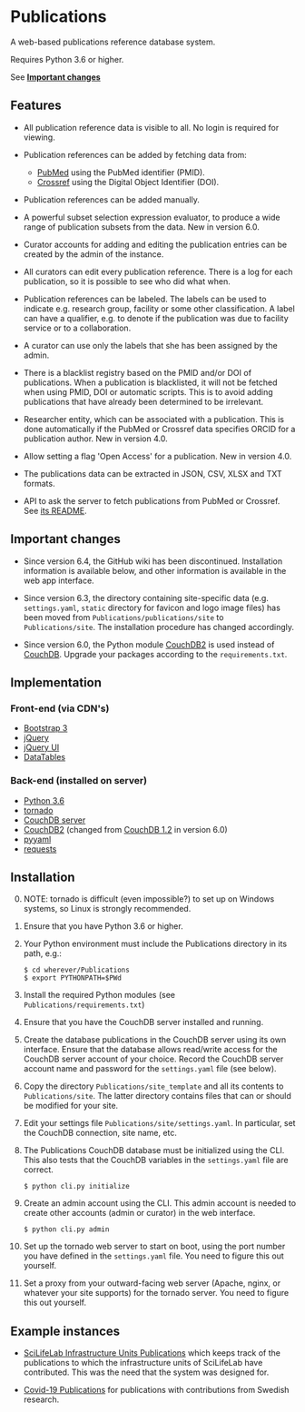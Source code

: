 Publications
============

A web-based publications reference database system.

Requires Python 3.6 or higher.

See **[Important changes](#important-changes)**

Features
--------

- All publication reference data is visible to all. No login is
  required for viewing.

- Publication references can be added by fetching data from:

  - [PubMed](https://www.ncbi.nlm.nih.gov/pubmed)
    using the PubMed identifier (PMID).
  - [Crossref](https://www.crossref.org/)
     using the Digital Object Identifier (DOI).

- Publication references can be added manually.

- A powerful subset selection expression evaluator, to produce a wide
  range of publication subsets from the data. New in version 6.0.

- Curator accounts for adding and editing the publication entries can
  be created by the admin of the instance.

- All curators can edit every publication reference. There is a log
  for each publication, so it is possible to see who did what when.

- Publication references can be labeled. The labels can be used to
  indicate e.g. research group, facility or some other classification.
  A label can have a qualifier, e.g. to denote if the publication was
  due to facility service or to a collaboration.

- A curator can use only the labels that she has been assigned by the
  admin.

- There is a blacklist registry based on the PMID and/or DOI of
  publications.  When a publication is blacklisted, it will not be
  fetched when using PMID, DOI or automatic scripts. This is to avoid
  adding publications that have already been determined to be
  irrelevant.

- Researcher entity, which can be associated with a publication.
  This is done automatically if the PubMed or Crossref data specifies
  ORCID for a publication author. New in version 4.0.

- Allow setting a flag 'Open Access' for a publication. New in version 4.0.

- The publications data can be extracted in JSON, CSV, XLSX and TXT formats.

- API to ask the server to fetch publications from PubMed or Crossref.
  See [its README](https://github.com/pekrau/Publications/tree/master/publications/api).

Important changes
-----------------

- Since version 6.4, the GitHub wiki has been discontinued. Installation
  information is available below, and other information is available
  in the web app interface.

- Since version 6.3, the directory containing site-specific data
  (e.g. `settings.yaml`, `static` directory for favicon and logo image files)
  has been moved from `Publications/publications/site` to `Publications/site`.
  The installation procedure has changed accordingly.

- Since version 6.0, the Python module
  [CouchDB2](https://pypi.org/project/CouchDB2/) is used instead of
  [CouchDB](https://pypi.org/project/CouchDB/). Upgrade your packages
  according to the `requirements.txt`.

Implementation
--------------

### Front-end (via CDN's)

- [Bootstrap 3](https://getbootstrap.com/docs/3.4/)
- [jQuery](https://jquery.com/)
- [jQuery UI](https://jqueryui.com/)
- [DataTables](https://datatables.net/)

### Back-end (installed on server)

- [Python 3.6](https://www.python.org/)
- [tornado](http://www.tornadoweb.org/en/stable/)
- [CouchDB server](http://couchdb.apache.org/)
- [CouchDB2](https://pypi.python.org/pypi/CouchDB2/)
  (changed from [CouchDB 1.2](https://pypi.org/project/CouchDB/)
   in version 6.0)
- [pyyaml](https://pypi.python.org/pypi/PyYAML)
- [requests](http://docs.python-requests.org/en/master/)

Installation
------------

0. NOTE: tornado is difficult (even impossible?) to set up on Windows
   systems, so Linux is strongly recommended.

1. Ensure that you have Python 3.6 or higher.

2. Your Python environment must include the Publications directory in
   its path, e.g.:
   ```
   $ cd wherever/Publications
   $ export PYTHONPATH=$PWd
   ```

3. Install the required Python modules (see `Publications/requirements.txt`)

4. Ensure that you have the CouchDB server installed and running.

5. Create the database publications in the CouchDB server using its
   own interface. Ensure that the database allows read/write access
   for the CouchDB server account of your choice.  Record the CouchDB
   server account name and password for the `settings.yaml` file (see below).

6. Copy the directory `Publications/site_template` and all its contents to
   `Publications/site`. The latter directory contains files that can or
   should be modified for your site.

7. Edit your settings file `Publications/site/settings.yaml`.
   In particular, set the CouchDB connection, site name, etc.

8. The Publications CouchDB database must be initialized using the CLI.
   This also tests that the CouchDB variables in the `settings.yaml`
   file are correct.
   ```
   $ python cli.py initialize
   ```
   
9. Create an admin account using the CLI. This admin account is needed to
   create other accounts (admin or curator) in the web interface.
   ```
   $ python cli.py admin
   ```

10. Set up the tornado web server to start on boot, using the port
    number you have defined in the `settings.yaml` file. You need to figure
    this out yourself.

11. Set a proxy from your outward-facing web server (Apache, nginx, or
    whatever your site supports) for the tornado server. You need to figure
    this out yourself.

Example instances
-----------------

- [SciLifeLab Infrastructure Units Publications](https://publications.scilifelab.se/)
  which keeps track of the publications to which the infrastructure
  units of SciLifeLab have contributed. This was the need that the
  system was designed for.

- [Covid-19 Publications](https://publications-covid19.scilifelab.se/)
  for publications with contributions from Swedish research.
